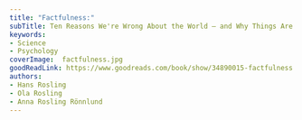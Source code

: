 ```yaml
---
title: "Factfulness:"
subTitle: Ten Reasons We're Wrong About the World – and Why Things Are Better Than You Think
keywords:
- Science
- Psychology
coverImage:  factfulness.jpg
goodReadLink: https://www.goodreads.com/book/show/34890015-factfulness
authors:
- Hans Rosling
- Ola Rosling
- Anna Rosling Rönnlund
---
```

